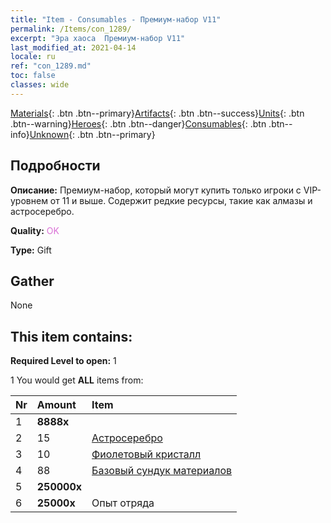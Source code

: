 ```yaml
---
title: "Item - Consumables - Премиум-набор V11"
permalink: /Items/con_1289/
excerpt: "Эра хаоса  Премиум-набор V11"
last_modified_at: 2021-04-14
locale: ru
ref: "con_1289.md"
toc: false
classes: wide
---
```

 [Materials](/ru/Items/){: .btn .btn--primary}[Artifacts](/ru/Items/Artifacts/){: .btn .btn--success}[Units](/ru/Items/Units/){: .btn .btn--warning}[Heroes](/ru/Items/Heroes/){: .btn .btn--danger}[Consumables](/ru/Items/Consumables/){: .btn .btn--info}[Unknown](/ru/Items/Unknown/){: .btn .btn--primary}

## Подробности
 **Описание:** Премиум-набор, который могут купить только игроки с VIP-уровнем от 11 и выше. Содержит редкие ресурсы, такие как алмазы и астросеребро.

 **Quality:** <span style="color: #DA70D6">OK</span>

 **Type:** Gift

## Gather

  None

## This item contains:

 **Required Level to open:** 1

 1 You would get **ALL** items  from:

  | Nr | Amount |     Item    |
  |:---|:-------|:------------|
  | 1 |  **8888x** | <i class="fas fa-gem"/> |  | 
  | 2 | 15 | [Астросеребро](/ru/Items/con_969/) | 
  | 3 | 10 | [Фиолетовый кристалл](/ru/Items/con_720/) | 
  | 4 | 88 | [Базовый сундук материалов](/ru/Items/con_756/) | 
  | 5 |  **250000x** | <i class="fas fa-coins"/> |  | 
  | 6 |  **25000x** | Опыт отряда |  | 
